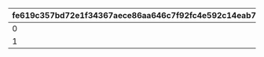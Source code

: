 |fe619c357bd72e1f34367aece86aa646c7f92fc4e592c14eab787d7b093e3199|53a28a84bbe9778e80329b974307605973fc3f30d2a0f880b5169df8580e3f3f|f33dd4a8f9aaeeede45dc54f757043f19b558cba4aaed8cb84115cebf431cf1e|8581850ad81bac632023e7da8c12bf8eac773895b6cda73a75af911c1e54568a|7462fc4becf26daeb0dba46f03b411c85c15ae3a53ff5d613d7e8ac5556850f9|5959aceffefbe6c7036f4fb34a0bc10dbfe42b8103e7e26cbc1b480e004cf8bf|9212ff404fc66300eceb4be74d561bdb217838fddf3457d663760bc34cd375c1|eccb6dd0d730eebd771adc05c012b3d30d0de61cf09d8e4f759c6040e55abac7|29eabb59af8beecddd610b67d873fff60a2c49760c4bf9d64b89a9ee97822a74|d3044f99226e9f76e84872a37b1db91475e196a710d926fb8d81ed542b859f9a|
| --- | --- | --- | --- | --- | --- | --- | --- | --- | --- |
|0|0|2|1|6|4|2|100|0|101|
|1|200|2|2|6|10|2|100|1|101|